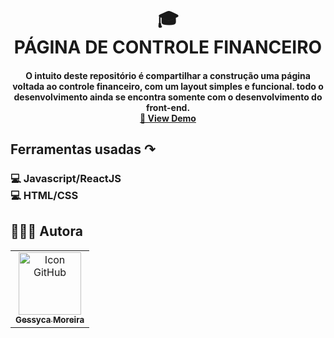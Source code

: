 <h1 align="center">
  🎓<br>PÁGINA DE CONTROLE FINANCEIRO
</h1>

<h4 align="center">
  O intuito deste repositório é compartilhar a construção uma página voltada ao controle financeiro, com um layout simples e funcional. todo o desenvolvimento ainda se encontra somente com o desenvolvimento do front-end.
  </br>
  <a href='https://fincance-control-front-endn.vercel.app/' target='_blank'>🔎 View Demo</a>
</h4>

<h2 align="left">
  Ferramentas usadas ↷ 
</h2>

<h3>💻 Javascript/ReactJS </br>💻 HTML/CSS<h3>
  
##  👩🏻‍💻 Autora<br>
<table>
  <tr>
    <td align="center">
      <a href="https://github.com/geessyca">
        <img src="https://avatars.githubusercontent.com/u/72661229?v=4" width="100px;" alt="Icon GitHub"/><br>
        <sub>
          <b>Gessyca Moreira</b>
        </sub>
      </a>
    </td>
  </tr>
</table>

